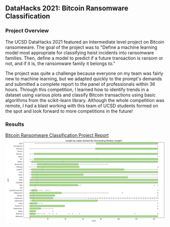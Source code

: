 ## DataHacks 2021: Bitcoin Ransomware Classification

### Project Overview
The UCSD DataHacks 2021 featured an Intermediate level project on Bitcoin ransomeware. The goal of the project was to "Define a machine learning model most appropriate for classifying heist incidents into ransomware families. Then, define a model to predict if a future transaction is ransom or not, and if it is, the ransomware family it belongs to."

The project was quite a challenge because everyone on my team was fairly new to machine learning, but we adapted quickly to the prompt's demands and submitted a complete report to the panel of professionals within 36 hours. Through this competition, I learned how to identify trends in a dataset using various plots and classify Bitcoin transactions using basic algorithms from the scikit-learn library. Although the whole competition was remote, I had a blast working with this team of UCSD students formed on the spot and look forward to more competitions in the future!


### Results

[Bitcoin Ransomware Classification Project Report](pdf/Cryptocurrency_TeamCryptoWall_Report.pdf)
<img src="images/Boxplot Length by Label.PNG?raw=true"/>

